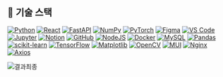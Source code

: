 <!-- README.md1 -->
## 🧠 기술 스택

[![Python](https://img.shields.io/badge/Python-3.13-blue?logo=python&logoColor=white)](https://www.python.org/)
[![React](https://img.shields.io/badge/React-61DAFB?logo=react&logoColor=black)](https://react.dev/)
[![FastAPI](https://img.shields.io/badge/FastAPI-009688?logo=fastapi&logoColor=white)](https://fastapi.tiangolo.com/)
[![NumPy](https://img.shields.io/badge/NumPy-013243?logo=numpy&logoColor=white)](https://numpy.org/)
[![PyTorch](https://img.shields.io/badge/PyTorch-EE4C2C?logo=pytorch&logoColor=white)](https://pytorch.org/)
[![Figma](https://img.shields.io/badge/Figma-F24E1E?logo=figma&logoColor=white)](https://www.figma.com/)
[![VS Code](https://img.shields.io/badge/VS%20Code-007ACC?logo=visualstudiocode&logoColor=white)](https://code.visualstudio.com/)
[![Jupyter](https://img.shields.io/badge/Jupyter-F37626?logo=jupyter&logoColor=white)](https://jupyter.org/)
[![Notion](https://img.shields.io/badge/Notion-000000?logo=notion&logoColor=white)](https://www.notion.so/)
[![GitHub](https://img.shields.io/badge/GitHub-181717?logo=github&logoColor=white)](https://github.com/)
[![NodeJS](https://img.shields.io/badge/node.js-6DA55F?&logo=node.js&logoColor=white)](https://nodejs.org/ko/)
[![Docker](https://img.shields.io/badge/docker-%230db7ed.svg?&logo=docker&logoColor=white)](https://www.docker.com/)
[![MySQL](https://img.shields.io/badge/mysql-4479A1.svg?&logo=mysql&logoColor=white)](https://www.mysql.com/)
[![Pandas](https://img.shields.io/badge/pandas-%23150458.svg?&logo=pandas&logoColor=white)](https://pandas.pydata.org/)
[![scikit-learn](https://img.shields.io/badge/scikit--learn-%23F7931E.svg?&logo=scikit-learn&logoColor=white)](https://scikit-learn.org/stable/)
[![TensorFlow](https://img.shields.io/badge/TensorFlow-%23FF6F00.svg?&logo=TensorFlow&logoColor=white)](https://www.tensorflow.org/?hl=ko)
[![Matplotlib](https://img.shields.io/badge/Matplotlib-%23ffffff.svg?&logo=Matplotlib&logoColor=black)](https://matplotlib.org/)
[![OpenCV](https://img.shields.io/badge/opencv-%23white.svg?&logo=opencv&logoColor=white)](https://opencv.org/)
[![MUI](https://img.shields.io/badge/MUI-%230081CB.svg?&logo=mui&logoColor=white)](https://mui.com/)
[![Nginx](https://img.shields.io/badge/nginx-%23009639.svg?&logo=nginx&logoColor=white)](https://nginx.org/)
[![Axios]([https://img.shields.io/badge/axios-%23009639.svg?&logo=nginx&logoColor=white)](https://axios-http.com/kr/)

![결과최종](https://github.com/user-attachments/assets/4574edfe-6fa6-49e8-90df-866d0949d565)



